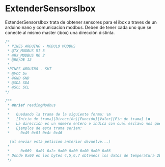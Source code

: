 # ExtenderSensorsIbox
 
ExtenderSensorsIbox trata de obtener sensores para el ibox a traves de un arduino nano y comunicacion modbus. Deben de tener cada uno que se conecte al mismo master (ibox) una dirección distinta.

```cpp
/*
 * PINES ARDUINO - MODULO MODBUS
 * @TX_MODBUS DI 3
 * @RX_MODBUS RO 2
 * @RE/DE 12
 *
 *PINES ARDUINO - SHT
 * @VCC 5v
 * @GND GND
 * @SDA SDA
 * @SCL SCL
*/

/**
 * @brief readingModbus
 *
 *   Quedando la trama de la siguiente forma: \n
 *   [Inicio de trama][Dirección][Función][Valor][Fin de trama] \n
 *   La dirección es un número entero e indica con cual esclavo nos queremos comunicar. \n
 *   Ejemplos de esta trama serian: 
 *     0x49 0x01 0x4c 0x46
  
  (al enviar esta peticion anterior devuelve...)
 *
 *     0x069  0x01 0x2c 0x00 0x00 0x00 0x00 0x66
 * Donde 0x00 en los bytes 4,5,6,7 obteneos los datos de temperatura 2bytes (Parte real en byte 1º y parte decimal en byte 2º) y humedad 2bytes (Parte real en byte 1º y parte decimal en byte 2º)
 */
```
